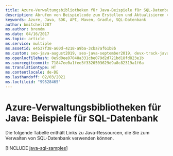 ```yaml
---
title: Azure-Verwaltungsbibliotheken für Java-Beispiele für SQL-Datenbank
description: Abrufen von Beispielcode zum Erstellen und Aktualisieren von Azure SQL-Datenbanken mit den Azure-Verwaltungsbibliotheken für Java
keywords: Azure, Java, SDK, API, Maven, Gradle, SQL-Datenbank
author: bmitchell287
ms.author: brendm
ms.date: 04/16/2017
ms.topic: article
ms.service: multiple
ms.assetid: e4537f38-a60d-4218-a9ba-3cba7af61b8b
ms.custom: seo-java-august2019, seo-java-september2019, devx-track-java
ms.openlocfilehash: 0e9d0ee07048a331cbe079d2d721bd18fd823e1b
ms.sourcegitcommit: 71847ee0a1fee3f3320503629d9a8c82319a1f6a
ms.translationtype: HT
ms.contentlocale: de-DE
ms.lasthandoff: 02/03/2021
ms.locfileid: "99528465"
---
```

# <a name="azure-management-libraries-for-java---sql-database-samples"></a>Azure-Verwaltungsbibliotheken für Java: Beispiele für SQL-Datenbank

Die folgende Tabelle enthält Links zu Java-Ressourcen, die Sie zum Verwalten von SQL-Datenbank verwenden können.

[!INCLUDE [java-sql-samples](includes/java-sql-samples.md)]
